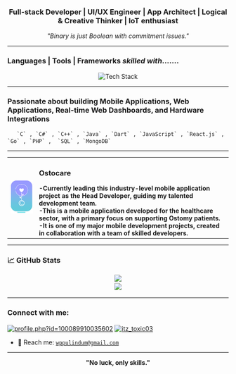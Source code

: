 <h3 align="center"> Full-stack Developer | UI/UX Engineer | App Architect | Logical & Creative Thinker | IoT enthusiast</h3>
<p align="center"><em>"Binary is just Boolean with commitment issues."</em></p>

---

### Languages | Tools | Frameworks   ***skilled with***.......

<p align="center">
  <img src="https://skillicons.dev/icons?i=c,java,js,html,css,ts,react,nodejs,flutter,dart,cpp,cs,mysql,mongodb,firebase,linux,git,postman,arduino,tailwind,photoshop,illustrator&perline=11" alt="Tech Stack" />
</p>

---

### Passionate about building **Mobile Applications, Web Applications, Real-time Web Dashboards**, and **Hardware Integrations** 
       `C` , `C#` , `C++` , `Java` , `Dart` , `JavaScript` , `React.js` , `Go` , `PHP` ,  `SQL` , `MongoDB`
---

<table>
  <tr>
    <td><img src="Logoostocare.png" alt="OstoCare Logo" width="120"/></td>
    <td>
      <h3>Ostocare</h3>
      <strong>-Currently leading this industry-level mobile application project as the Head Developer, guiding my talented development team.<br>-This is a mobile application developed for the healthcare sector, with a primary focus on supporting Ostomy patients.
      <br>-It is one of my major mobile development projects, created in collaboration with a team of skilled developers.</strong>
    </td>
  </tr>
</table>

---

### 📈 GitHub Stats

<p align="center">
  <img src="https://github-readme-stats.vercel.app/api/top-langs/?username=wppthenura&layout=compact&cache_seconds=3600" height="140px"/>
  <br />
  <img src="https://streak-stats.demolab.com?user=wppthenura&cacheBust=9876543210" />
</p>

---

<h3 align="left">Connect with me:</h3>
<p align="left">
<a href="https://web.facebook.com/pulindu.thenura.18/" target="blank"><img align="center" src="https://raw.githubusercontent.com/rahuldkjain/github-profile-readme-generator/master/src/images/icons/Social/facebook.svg" alt="profile.php?id=100089910035602" height="30" width="40" /></a>
<a href="https://www.instagram.com/pulindu.thenura/" target="blank"><img align="center" src="https://raw.githubusercontent.com/rahuldkjain/github-profile-readme-generator/master/src/images/icons/Social/instagram.svg" alt="itz_toxic03" height="30" width="40" /></a>
</p>

- 📧 Reach me: [`wppulindum@gmail.com`](mailto:wppulindum@gmail.com)

---

<p align="center"><strong>"No luck, only skills."</strong></p>



